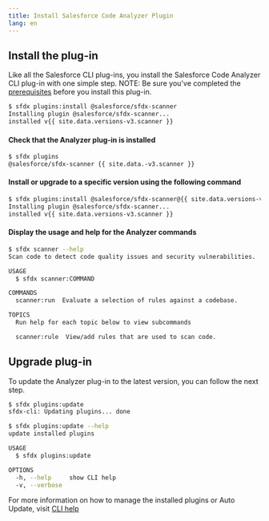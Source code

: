 ```yaml
---
title: Install Salesforce Code Analyzer Plugin
lang: en
---
```


## Install the plug-in

Like all the Salesforce CLI plug-ins, you install the Salesforce Code Analyzer CLI plug-in with one simple step. NOTE: Be sure you've completed the [prerequisites](.v3.x/getting-started/prerequisites/) before you install this plug-in.


```bash
$ sfdx plugins:install @salesforce/sfdx-scanner
Installing plugin @salesforce/sfdx-scanner...
installed v{{ site.data.versions-v3.scanner }} 
```

#### Check that the Analyzer plug-in is installed
```bash
$ sfdx plugins
@salesforce/sfdx-scanner {{ site.data.-v3.scanner }}
```
#### Install or upgrade to a specific version using the following command
```bash
$ sfdx plugins:install @salesforce/sfdx-scanner@{{ site.data.versions-v3.scanner }}
Installing plugin @salesforce/sfdx-scanner... 
installed v{{ site.data.versions-v3.scanner }}
```

#### Display the usage and help for the Analyzer commands
```bash
$ sfdx scanner --help
Scan code to detect code quality issues and security vulnerabilities.

USAGE
  $ sfdx scanner:COMMAND

COMMANDS
  scanner:run  Evaluate a selection of rules against a codebase.

TOPICS
  Run help for each topic below to view subcommands

  scanner:rule  View/add rules that are used to scan code.

```

## Upgrade plug-in
To update the Analyzer plug-in to the latest version, you can follow the next step.

```bash
$ sfdx plugins:update
sfdx-cli: Updating plugins... done

$ sfdx plugins:update --help
update installed plugins

USAGE
  $ sfdx plugins:update

OPTIONS
  -h, --help     show CLI help
  -v, --verbose

```

For more information on how to manage the installed plugins or Auto Update, visit [CLI help](https://developer.salesforce.com/docs/atlas.en-us.sfdx_setup.meta/sfdx_setup/sfdx_setup_update_cli.htm#sfdx_setup_update_cli)

